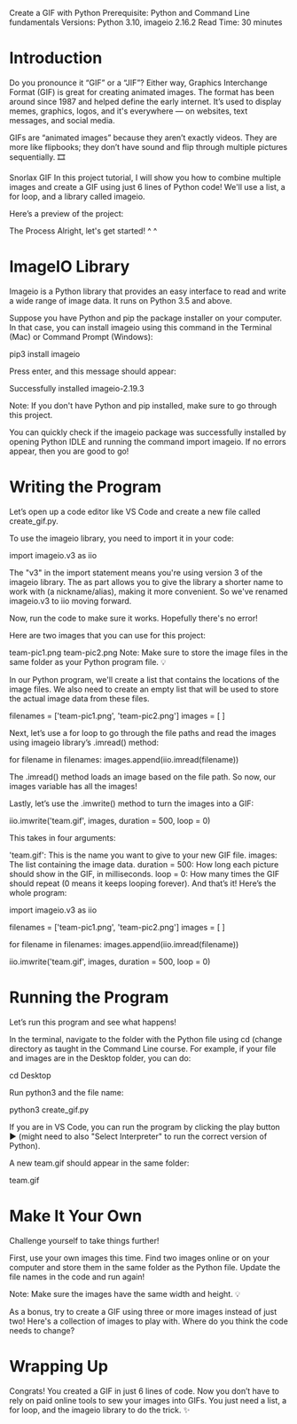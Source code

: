 Create a GIF with Python
Prerequisite: Python and Command Line fundamentals
Versions: Python 3.10, imageio 2.16.2
Read Time: 30 minutes

# Introduction
Do you pronounce it “GIF” or a “JIF”? Either way, Graphics Interchange Format (GIF) is great for creating animated images. The format has been around since 1987 and helped define the early internet. It’s used to display memes, graphics, logos, and it's everywhere — on websites, text messages, and social media.

GIFs are “animated images” because they aren’t exactly videos. They are more like flipbooks; they don’t have sound and flip through multiple pictures sequentially. 🎞️

Snorlax GIF
In this project tutorial, I will show you how to combine multiple images and create a GIF using just 6 lines of Python code! We'll use a list, a for loop, and a library called imageio.

Here’s a preview of the project:

The Process
Alright, let's get started! ^ ^

# ImageIO Library
Imageio is a Python library that provides an easy interface to read and write a wide range of image data. It runs on Python 3.5 and above.

Suppose you have Python and pip the package installer on your computer. In that case, you can install imageio using this command in the Terminal (Mac) or Command Prompt (Windows):

pip3 install imageio

Press enter, and this message should appear:

Successfully installed imageio-2.19.3

Note: If you don't have Python and pip installed, make sure to go through this project.

You can quickly check if the imageio package was successfully installed by opening Python IDLE and running the command import imageio. If no errors appear, then you are good to go!

# Writing the Program
Let’s open up a code editor like VS Code and create a new file called create_gif.py.

To use the imageio library, you need to import it in your code:

import imageio.v3 as iio

The "v3" in the import statement means you're using version 3 of the imageio library. The as part allows you to give the library a shorter name to work with (a nickname/alias), making it more convenient. So we've renamed imageio.v3 to iio moving forward.

Now, run the code to make sure it works. Hopefully there's no error!

Here are two images that you can use for this project:

team-pic1.png
team-pic2.png
Note: Make sure to store the image files in the same folder as your Python program file. 💡

In our Python program, we'll create a list that contains the locations of the image files. We also need to create an empty list that will be used to store the actual image data from these files.

filenames = ['team-pic1.png', 'team-pic2.png']
images = [ ]

Next, let’s use a for loop to go through the file paths and read the images using imageio library’s .imread() method:

for filename in filenames:
  images.append(iio.imread(filename))

The .imread() method loads an image based on the file path. So now, our images variable has all the images!

Lastly, let’s use the .imwrite() method to turn the images into a GIF:

iio.imwrite('team.gif', images, duration = 500, loop = 0)

This takes in four arguments:

'team.gif': This is the name you want to give to your new GIF file.
images: The list containing the image data.
duration = 500: How long each picture should show in the GIF, in milliseconds.
loop = 0: How many times the GIF should repeat (0 means it keeps looping forever).
And that’s it! Here’s the whole program:

import imageio.v3 as iio

filenames = ['team-pic1.png', 'team-pic2.png']
images = [ ]

for filename in filenames:
  images.append(iio.imread(filename))

iio.imwrite('team.gif', images, duration = 500, loop = 0)

# Running the Program
Let’s run this program and see what happens!

In the terminal, navigate to the folder with the Python file using cd (change directory as taught in the Command Line course. For example, if your file and images are in the Desktop folder, you can do:

cd Desktop

Run python3 and the file name:

python3 create_gif.py

If you are in VS Code, you can run the program by clicking the play button ▶️ (might need to also "Select Interpreter" to run the correct version of Python).

A new team.gif should appear in the same folder:

team.gif
# Make It Your Own
Challenge yourself to take things further!

First, use your own images this time. Find two images online or on your computer and store them in the same folder as the Python file. Update the file names in the code and run again!

Note: Make sure the images have the same width and height. 💡

As a bonus, try to create a GIF using three or more images instead of just two! Here's a collection of images to play with. Where do you think the code needs to change?

# Wrapping Up
Congrats! You created a GIF in just 6 lines of code. Now you don’t have to rely on paid online tools to sew your images into GIFs. You just need a list, a for loop, and the imageio library to do the trick. ✨
